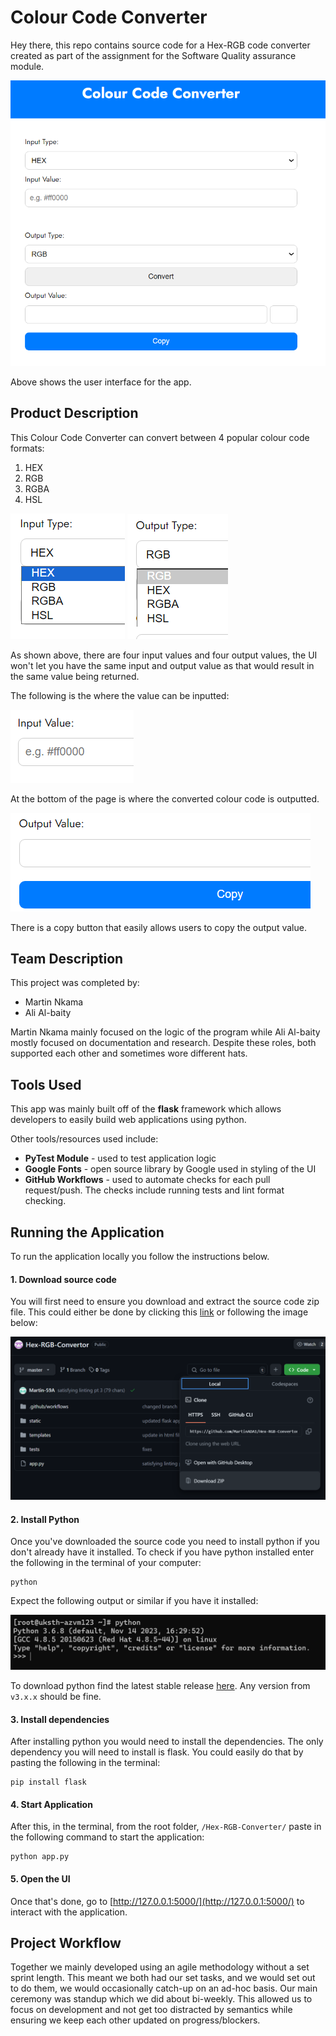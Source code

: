 # Colour Code Converter

Hey there, this repo contains source code for a Hex-RGB code converter created as part of the assignment for the Software Quality assurance module.

![initial-ui.png](images/initial-ui.png)

Above shows the user interface for the app.

## Product Description

This Colour Code Converter can convert between 4 popular colour code formats:
1. HEX
2. RGB
3. RGBA
4. HSL

![input-values.png](images/input-values.png)   ![output-values.png](images/output-values.png)

As shown above, there are four input values and four output values, the UI won't let you have the same input and output value as that would result in the same value being returned.

The following is the where the value can be inputted:

![colour-input.png](images/colour-input.png)


At the bottom of the page is where the converted colour code is outputted.

![colour-output.png](images/colour-output.png)

There is a copy button that easily allows users to copy the output value.


## Team Description

This project was completed by:
- Martin Nkama
- Ali Al-baity

Martin Nkama mainly focused on the logic of the program while Ali Al-baity mostly focused on documentation and research. 
Despite these roles, both supported each other and sometimes wore different hats.

## Tools Used

This app was mainly built off of the **flask** framework which allows developers to easily build web applications using python.

Other tools/resources used include:
- **PyTest Module** - used to test application logic
- **Google Fonts** - open source library by Google used in styling of the UI
- **GitHub Workflows** - used to automate checks for each pull request/push. The checks include running tests and lint format checking.

## Running the Application

To run the application locally you follow the instructions below.

#### 1. Download source code
You will first need to ensure you download and extract the source code zip file.
This could either be done by clicking this [link](https://github.com/MartinADA1/Hex-RGB-Convertor/archive/refs/heads/master.zip) or following the image below:

![source-code.png](images/source-code.png)

#### 2. Install Python
Once you've downloaded the source code you need to install python if you don't already have it installed.
To check if you have python installed enter the following in the terminal of your computer:

```commandline
python
```

Expect the following output or similar if you have it installed:

![python-version.png](images/python-version.png)

To download python find the latest stable release [here](https://www.python.org/downloads/).
Any version from `v3.x.x` should be fine.

#### 3. Install dependencies
After installing python you would need to install the dependencies. The only dependency you will need to install is flask. You could easily do that by pasting the following in the terminal:

```commandline
pip install flask
```

#### 4. Start Application

After this, in the terminal, from the root folder, `/Hex-RGB-Converter/` paste in the following command to start the application:

```commandline
python app.py
``` 

#### 5. Open the UI
Once that's done, go to [http://127.0.0.1:5000/](http://127.0.0.1:5000/) to interact with the application.

## Project Workflow

Together we mainly developed using an agile methodology without a set sprint length.
This meant we both had our set tasks, and we would set out to do them, we would occasionally catch-up on an ad-hoc basis.
Our main ceremony was standup which we did about bi-weekly. This allowed us to focus on development and not get too distracted
by semantics while ensuring we keep each other updated on progress/blockers.
